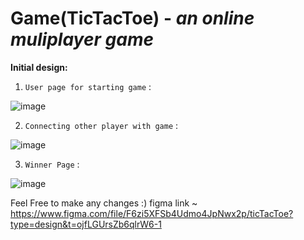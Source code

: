 # Game(TicTacToe) - _an online muliplayer game_

**Initial design:**

1. `User page for starting game` :

![image](https://github.com/Rudresh-pandey/game/assets/96531798/fb01e998-d492-4f6f-9b25-d0b6abe11a42)


2. `Connecting other player with game` :

![image](https://github.com/Rudresh-pandey/game/assets/96531798/4bb02198-8f32-4367-938f-38440b56d0d2)


3. `Winner Page` :

![image](https://github.com/Rudresh-pandey/game/assets/96531798/c34c056c-8d18-40cd-892d-894a0897dd2b)

Feel Free to make any changes :)
figma link ~ https://www.figma.com/file/F6zi5XFSb4Udmo4JpNwx2p/ticTacToe?type=design&t=ojfLGUrsZb6qlrW6-1
